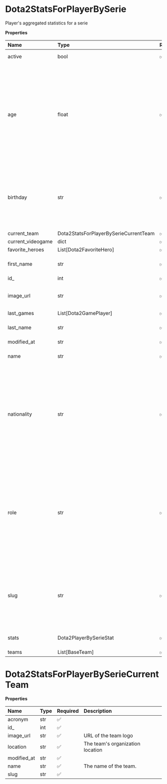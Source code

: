 # Dota2StatsForPlayerBySerie

Player's aggregated statistics for a serie

**Properties**

| Name              | Type                                  | Required | Description                                                                                                                                                                                                                                    |
| :---------------- | :------------------------------------ | :------- | :--------------------------------------------------------------------------------------------------------------------------------------------------------------------------------------------------------------------------------------------- |
| active            | bool                                  | ✅       | Whether player is active                                                                                                                                                                                                                       |
| age               | float                                 | ✅       | Age of the player, `null` if unknown. When `birthday` is `null`, `age` is an approxiamation. Read more about [players' age](/docs/about-players-age) <br/>**Note**: This field is only present for users running the Historical plan or above. |
| birthday          | str                                   | ✅       | Birth day of the player, `YYYY-MM-DD` format. `null` if unknown. <br/>**Note**: This field is only present for users running the Historical plan or above.                                                                                     |
| current_team      | Dota2StatsForPlayerBySerieCurrentTeam | ✅       |                                                                                                                                                                                                                                                |
| current_videogame | dict                                  | ✅       |                                                                                                                                                                                                                                                |
| favorite_heroes   | List[Dota2FavoriteHero]               | ✅       |                                                                                                                                                                                                                                                |
| first_name        | str                                   | ✅       | First name of the player. `null` if unknown                                                                                                                                                                                                    |
| id\_              | int                                   | ✅       | ID of the player                                                                                                                                                                                                                               |
| image_url         | str                                   | ✅       | URL to the photo of the player. `null` if not available.                                                                                                                                                                                       |
| last_games        | List[Dota2GamePlayer]                 | ✅       |                                                                                                                                                                                                                                                |
| last_name         | str                                   | ✅       | Last name of the player. `null` if unknown                                                                                                                                                                                                     |
| modified_at       | str                                   | ✅       |                                                                                                                                                                                                                                                |
| name              | str                                   | ✅       | Professional name of the player                                                                                                                                                                                                                |
| nationality       | str                                   | ✅       | Country code matching the nationality of the player according to the ISO 3166-1 standard (Alpha-2 code). <br/>In addition to the standard, the `XK` code is used for Kosovo. <br/>`null` if unknown                                            |
| role              | str                                   | ✅       | Role/position of the player. Field value varies depending on the video game.`null` if unknown. <br/>**Note**: role is only available for DotA 2, League of Legends, and Overwatch players. <br/>`null` for other video games.                  |
| slug              | str                                   | ✅       | Unique, human-readable identifier for the player. <br/>`id` and `slug` can be used interchangeably throughout the API.                                                                                                                         |
| stats             | Dota2PlayerBySerieStat                | ✅       | Player's statistics for a serie                                                                                                                                                                                                                |
| teams             | List[BaseTeam]                        | ✅       |                                                                                                                                                                                                                                                |

# Dota2StatsForPlayerBySerieCurrentTeam

**Properties**

| Name        | Type | Required | Description                      |
| :---------- | :--- | :------- | :------------------------------- |
| acronym     | str  | ✅       |                                  |
| id\_        | int  | ✅       |                                  |
| image_url   | str  | ✅       | URL of the team logo             |
| location    | str  | ✅       | The team's organization location |
| modified_at | str  | ✅       |                                  |
| name        | str  | ✅       | The name of the team.            |
| slug        | str  | ✅       |                                  |
